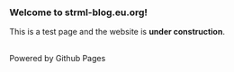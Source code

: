 ### Welcome to strml-blog.eu.org!

This is a test page and the website is **under construction**.

<br>Powered by Github Pages


